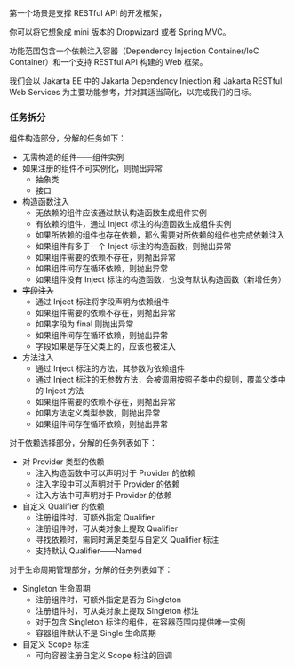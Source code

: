 第一个场景是支撑 RESTful API 的开发框架，

你可以将它想象成 mini 版本的 Dropwizard 或者 Spring MVC。

功能范围包含一个依赖注入容器（Dependency Injection Container/IoC Container）和一个支持 RESTful API 构建的 Web 框架。

我们会以 Jakarta EE 中的 Jakarta Dependency Injection 和 Jakarta RESTful Web Services 为主要功能参考，并对其适当简化，以完成我们的目标。

### 任务拆分

组件构造部分，分解的任务如下：

- 无需构造的组件——组件实例
- 如果注册的组件不可实例化，则抛出异常
    - 抽象类
    - 接口
- 构造函数注入
    - 无依赖的组件应该通过默认构造函数生成组件实例
    - 有依赖的组件，通过 Inject 标注的构造函数生成组件实例
    - 如果所依赖的组件也存在依赖，那么需要对所依赖的组件也完成依赖注入
    - 如果组件有多于一个 Inject 标注的构造函数，则抛出异常
    - 如果组件需要的依赖不存在，则抛出异常
    - 如果组件间存在循环依赖，则抛出异常
    - 如果组件没有 Inject 标注的构造函数，也没有默认构造函数（新增任务）
- ~~字段注入~~
    - 通过 Inject 标注将字段声明为依赖组件
    - 如果组件需要的依赖不存在，则抛出异常
    - 如果字段为 final 则抛出异常
    - 如果组件间存在循环依赖，则抛出异常
    - 字段如果是存在父类上的，应该也被注入
- 方法注入
    - 通过 Inject 标注的方法，其参数为依赖组件
    - 通过 Inject 标注的无参数方法，会被调用按照子类中的规则，覆盖父类中的 Inject 方法
    - 如果组件需要的依赖不存在，则抛出异常
    - 如果方法定义类型参数，则抛出异常
    - 如果组件间存在循环依赖，则抛出异常

对于依赖选择部分，分解的任务列表如下：

- 对 Provider 类型的依赖
    - 注入构造函数中可以声明对于 Provider 的依赖
    - 注入字段中可以声明对于 Provider 的依赖
    - 注入方法中可声明对于 Provider 的依赖
- 自定义 Qualifier 的依赖
    - 注册组件时，可额外指定 Qualifier
    - 注册组件时，可从类对象上提取 Qualifier
    - 寻找依赖时，需同时满足类型与自定义 Qualifier 标注
    - 支持默认 Qualifier——Named

对于生命周期管理部分，分解的任务列表如下：

- Singleton 生命周期
    - 注册组件时，可额外指定是否为 Singleton
    - 注册组件时，可从类对象上提取 Singleton 标注
    - 对于包含 Singleton 标注的组件，在容器范围内提供唯一实例
    - 容器组件默认不是 Single 生命周期
- 自定义 Scope 标注
    - 可向容器注册自定义 Scope 标注的回调